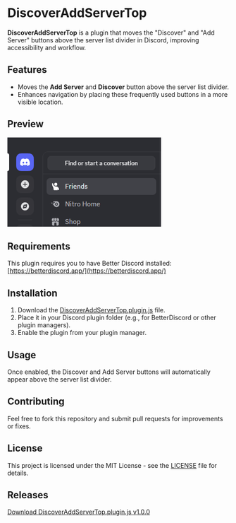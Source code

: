 # DiscoverAddServerTop

**DiscoverAddServerTop** is a plugin that moves the "Discover" and "Add Server" buttons above the server list divider in Discord, improving accessibility and workflow.

## Features

- Moves the **Add Server** and **Discover** button above the server list divider.
- Enhances navigation by placing these frequently used buttons in a more visible location.

## Preview

![Preview of the plugin](assets/discoveraddserverimg.png)

## Requirements

This plugin requires you to have Better Discord installed: [https://betterdiscord.app/](https://betterdiscord.app/)

## Installation

1. Download the [DiscoverAddServerTop.plugin.js](DiscoverAddServerTop.plugin.js) file.
2. Place it in your Discord plugin folder (e.g., for BetterDiscord or other plugin managers).
3. Enable the plugin from your plugin manager.

## Usage

Once enabled, the Discover and Add Server buttons will automatically appear above the server list divider.

## Contributing

Feel free to fork this repository and submit pull requests for improvements or fixes.

## License

This project is licensed under the MIT License - see the [LICENSE](LICENSE) file for details.

## Releases

[Download DiscoverAddServerTop.plugin.js v1.0.0](https://github.com/relykxdev/discover-add-server-top/releases/download/v1.0.0/DiscoverAddServerTop.plugin.js)
